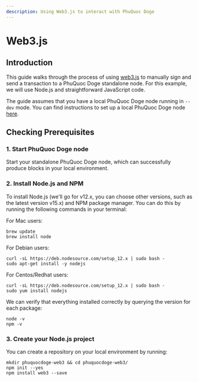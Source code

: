 ```yaml
---
description: Using Web3.js to interact with PhuQuoc Doge
---
```


# Web3.js

## Introduction <a id="introduction"></a>

This guide walks through the process of using [web3.js](https://github.com/ethereum/web3.js/) to manually sign and send a transaction to a PhuQuoc Doge standalone node. For this example, we will use Node.js and straightforward JavaScript code.

The guide assumes that you have a local PhuQuoc Doge node running in `--dev` mode. You can find instructions to set up a local PhuQuoc Doge node [here](https://phuquocdoge-network.gitbook.io/portal/quick-start/local-node/setting-up-a-node).

## Checking Prerequisites <a id="checking-prerequisites"></a>

### 1. Start PhuQuoc Doge node

Start your standalone PhuQuoc Doge node, which can successfully produce blocks in your local environment.

### 2. Install Node.js and NPM

To install Node.js \(we'll go for v12.x, you can choose other versions, such as the latest version v15.x\) and NPM package manager. You can do this by running the following commands in your terminal:

For Mac users:

```text
brew update
brew install node
```

For Debian users:

```text
curl -sL https://deb.nodesource.com/setup_12.x | sudo bash -
sudo apt-get install -y nodejs
```

For Centos/Redhat users:

```text
curl -sL https://deb.nodesource.com/setup_12.x | sudo bash -
sudo yum install nodejs
```

We can verify that everything installed correctly by querying the version for each package:

```text
node -v
npm -v
```

### 3. Create your Node.js project

You can create a repository on your local environment by running:

```text
mkdir phuquocdoge-web3 && cd phuquocdoge-web3/
npm init --yes
npm install web3 --save
```

